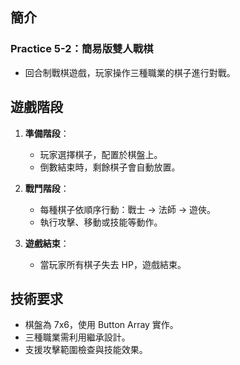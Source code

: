 ## 簡介
### Practice 5-2：簡易版雙人戰棋 
- 回合制戰棋遊戲，玩家操作三種職業的棋子進行對戰。
## 遊戲階段
1. **準備階段**：
   - 玩家選擇棋子，配置於棋盤上。
   - 倒數結束時，剩餘棋子會自動放置。

2. **戰鬥階段**：
   - 每種棋子依順序行動：戰士 → 法師 → 遊俠。
   - 執行攻擊、移動或技能等動作。

3. **遊戲結束**：
   - 當玩家所有棋子失去 HP，遊戲結束。

## 技術要求
- 棋盤為 7x6，使用 Button Array 實作。
- 三種職業需利用繼承設計。
- 支援攻擊範圍檢查與技能效果。
